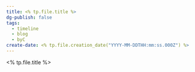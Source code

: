 ```yaml
---
title: <% tp.file.title %>
dg-publish: false
tags:
  - timeline
  - blog
  - byC
create-date: <% tp.file.creation_date("YYYY-MM-DDTHH:mm:ss.000Z") %>
---
```

<span 
class='ob-timelines' 
data-date='<% tp.file.creation_date("YYYY-MM-DD-HH") %>' 
data-title='<% tp.file.title %>' 
data-img = 'https://source.unsplash.com/random/<% tp.date.now("YYYYMMDDHHmm") %>'
data-type='range'
data-end='<% tp.file.creation_date("YYYY-MM-DD-HH") %>'> 
<% tp.file.title %>
</span>